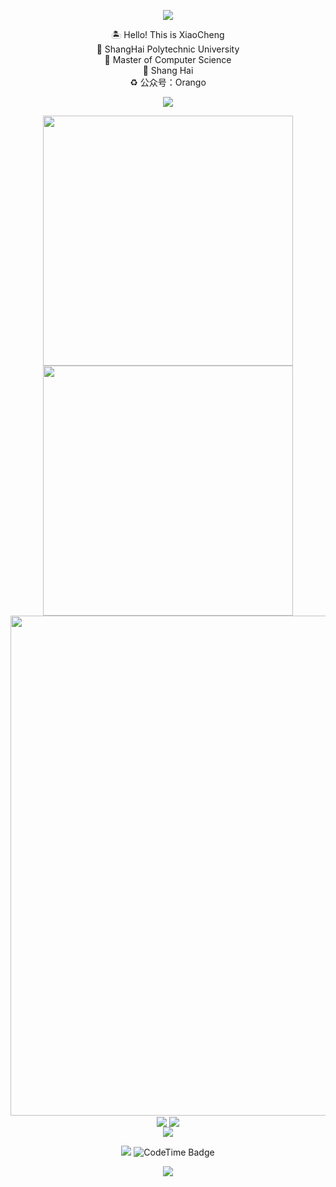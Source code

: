 <p align="center">
<img src="https://capsule-render.vercel.app/api?type=waving&color=timeGradient&height=300&&section=header&text=创洗地球🌍&fontSize=90&fontAlign=50&fontAlignY=30&desc=OrangeDou&descAlign=50&descSize=30&descAlignY=60&animation=twinkling" />
</p>

 <p  align="center">
🏝️  Hello! This is XiaoCheng <br>
🏫  ShangHai Polytechnic University <br>
📕  Master of Computer Science <br>
📍  Shang Hai <br>
♻️  公众号：Orango
</p>
<!-- https://github.com/DenverCoder1/readme-typing-svg -->
<p align="center">
<img src="https://readme-typing-svg.demolab.com?font=Orbitron&size=25&pause=1000&center=true&vCenter=true&random=false&width=600&lines=Welcome+to+my+GitHub+profile+page!;I+am+super+obsessed+with+programming!" />
</p>
 
<p align="center">
<!-- https://github.com/anuraghazra/github-readme-stats -->
<img align="center" width="400" src="https://github-readme-stats.vercel.app/api?username=OrangeDou&theme=transparent&include_all_commits=true&show_icons=true&hide_border=true" />
<!-- https://github.com/DenverCoder1/github-readme-streak-stats -->
<img align="center" width="400" src="https://streak-stats.demolab.com?user=OrangeDou&theme=transparent&date_format=%5BY.%5Dn.j&hide_border=true" />
<br/>
<!-- https://github.com/Ashutosh00710/github-readme-activity-graph -->
<img width="800" src="https://github-readme-activity-graph.vercel.app/graph?username=OrangeDou&theme=github-compact&hide_border=true&area=true">
<br/>
<!-- https://github.com/anuraghazra/github-readme-stats -->
<!--START_SECTION:waka-->
<!--END_SECTION:waka-->


<img align="center" src="https://github-readme-stats.vercel.app/api/wakatime?username=OrangeDou&theme=transparent&hide_border=true&layout=compact&langs_count=22" />

<!-- https://github.com/anuraghazra/github-readme-stats -->
<img align="center" src="https://github-readme-stats.vercel.app/api/top-langs/?username=OrangeDou&theme=transparent&hide_border=true&layout=donut-vertical&langs_count=6" />
<br/>


<!-- https://github.com/tandpfun/skill-icons -->
<img align="center" src="https://skillicons.dev/icons?i=go,mysql,git,docker,solidity,powershell,vscode" />
</p>
 
<!-- https://github.com/badges/shields -->
<p align="center">
<a href="https://github.com/OrangeDou"><img src="https://img.shields.io/badge/GitHub-OrangeDou-blue?logo=github" /></a>
<img href="https://codetime.dev" alt="CodeTime Badge" src="https://img.shields.io/endpoint?style=social&color=222&url=https%3A%2F%2Fapi.codetime.dev%2Fshield%3Fid%3D25574%26project%3D%26in=0">
 </p>

 
<p align="center">
<img src="https://capsule-render.vercel.app/api?type=waving&color=timeGradient&height=300&&section=footer&text=THE%20END!&fontSize=90&fontAlign=50&fontAlignY=70&desc=Hope%20your%20program%20is%20bug-free!&descAlign=50&descSize=30&descAlignY=40&animation=twinkling">
</p>
